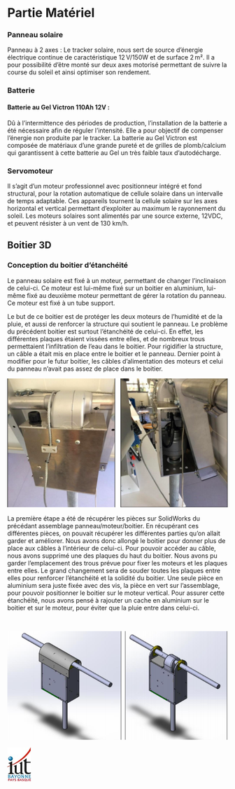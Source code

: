 # Partie Matériel 

### Panneau solaire 

Panneau à 2 axes :
Le tracker solaire, nous sert de source d’énergie électrique
continue de caractéristique 12 V/150W et de surface 2 m². Il a pour
possibilité d’être monté sur deux axes motorisé permettant de
suivre la course du soleil et ainsi optimiser son rendement.



### Batterie

#### Batterie au Gel Victron 110Ah 12V :
Dû à l’intermittence des périodes de production, l’installation de la batterie a été
nécessaire afin de réguler l’intensité. Elle a pour objectif de compenser l’énergie non
produite par le tracker. La batterie au Gel Victron est composée de matériaux d’une
grande pureté et de grilles de plomb/calcium qui garantissent à cette batterie au Gel
un très faible taux d’autodécharge.

### Servomoteur

Il s’agit d’un moteur professionnel avec positionneur
intégré et fond structural, pour la rotation automatique de
cellule solaire dans un intervalle de temps adaptable. Ces
appareils tournent la cellule solaire sur les axes horizontal et
vertical permettant d’exploiter au maximum le rayonnement
du soleil.
Les moteurs solaires sont alimentés par une source externe, 12VDC, et peuvent
résister à un vent de 130 km/h.


## Boitier 3D

### Conception du boitier d’étanchéité

Le panneau solaire est fixé à un moteur, permettant de changer l’inclinaison
de celui-ci. Ce moteur est lui-même fixé sur un boitier en aluminium, lui-même
fixé au deuxième moteur permettant de gérer la rotation du panneau. Ce
moteur est fixé à un tube support.

Le but de ce boitier est de protéger les deux moteurs de l’humidité et de la
pluie, et aussi de renforcer la structure qui soutient le panneau. Le problème
du précédent boitier est surtout l’étanchéité de celui-ci. En effet, les différentes
plaques étaient vissées entre elles, et de nombreux trous permettaient
l’infiltration de l’eau dans le boitier. Pour rigidifier la structure, un câble a était
mis en place entre le boitier et le panneau. Dernier point à modifier pour le
futur boitier, les câbles d’alimentation des moteurs et celui du panneau n’avait
pas assez de place dans le boitier.<br>

 
![Screenshot](pic/partie_mecanique/boitier3d.png) 
<br>

La première étape a été de récupérer les pièces sur SolidWorks du précédant
assemblage panneau/moteur/boitier. En récupérant ces différentes pièces, on
pouvait récupérer les différentes parties qu’on allait garder et améliorer. Nous
avons donc allongé le boitier pour donner plus de place aux câbles à l’intérieur
de celui-ci. Pour pouvoir accéder au câble, nous avons supprimé une des
plaques du haut du boitier. Nous avons pu garder l’emplacement des trous
prévue pour fixer les moteurs et les plaques entre elles. Le grand changement
sera de souder toutes les plaques entre elles pour renforcer l’étanchéité et la
solidité du boitier. Une seule pièce en aluminium sera juste fixée avec des vis,
la pièce en vert sur l’assemblage, pour pouvoir positionner le boitier sur le
moteur vertical.
Pour assurer cette étanchéité, nous avons pensé à rajouter un cache en
aluminium sur le boitier et sur le moteur, pour éviter que la pluie entre dans
celui-ci.

<br>


![Screenshot](pic/partie_mecanique/boitierfinal.png) <br>


![Screenshot](pic/logo_iut.png)

